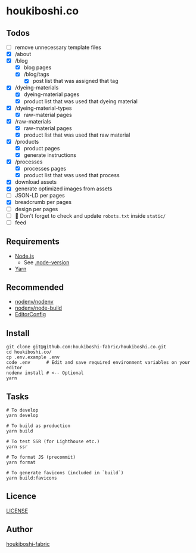# houkiboshi.co

## Todos

- [ ] remove unnecessary template files
- [x] /about
- [x] /blog
  - [x] blog pages
  - [x] /blog/tags
    - [x] post list that was assigned that tag
- [x] /dyeing-materials
  - [x] dyeing-material pages
  - [x] product list that was used that dyeing material
- [x] /dyeing-material-types
  - [x] raw-material pages
- [x] /raw-materials
  - [x] raw-material pages
  - [x] product list that was used that raw material
- [x] /products
  - [x] product pages
  - [x] generate instructions
- [x] /processes
  - [x] processes pages
  - [x] product list that was used that process
- [x] download assets
- [x] generate optimized images from assets
- [ ] JSON-LD per pages
- [x] breadcrumb per pages
- [ ] design per pages
- [ ] 🚨 Don't forget to check and update `robots.txt` inside `static/`
- [ ] feed

## Requirements

- [Node.js](https://nodejs.org/)
  - See [.node-version](./.node-version)
- [Yarn](https://yarnpkg.com/)

## Recommended

- [nodenv/nodenv](https://github.com/nodenv/nodenv)
- [nodenv/node-build](https://github.com/nodenv/node-build)
- [EditorConfig](https://editorconfig.org/)

## Install

```console
git clone git@github.com:houkiboshi-fabric/houkiboshi.co.git
cd houkiboshi.co/
cp .env.example .env
code .env      # Edit and save required environment variables on your editor
nodenv install # <-- Optional
yarn
```

## Tasks

```console
# To develop
yarn develop

# To build as production
yarn build

# To test SSR (for Lighthouse etc.)
yarn ssr

# To format JS (precommit)
yarn format

# To generate favicons (included in `build`)
yarn build:favicons
```

## Licence

[LICENSE](./LICENSE)

## Author

[houkiboshi-fabric](https://github.com/houkiboshi-fabric)
